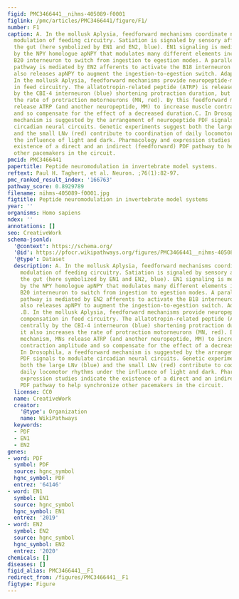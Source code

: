 ```yaml
---
figid: PMC3466441__nihms-405089-f0001
figlink: /pmc/articles/PMC3466441/figure/F1/
number: F1
caption: A. In the mollusk Aplysia, feedforward mechanisms coordinate neuropeptide
  modulation of feeding circuitry. Satiation is signaled by sensory afferents from
  the gut (here symbolized by EN1 and EN2, blue). EN1 signaling is mediated in part
  by the NPY homologue apNPY that modulates many different elements including the
  B20 interneuron to switch from ingestion to egestion modes. A parallel feedforward
  pathway is mediated by EN2 afferents to activate the B18 interneuron (red) which
  also releases apNPY to augment the ingestion-to-egestion switch. Adapted from .B.
  In the mollusk Aplysia, feedforward mechanisms provide neuropeptide-mediated compensation
  in feed circuitry. The allatotropin-related peptide (ATRP) is released centrally
  by the CBI-4 interneuron (blue) shortening protraction duration, but it also increases
  the rate of protraction motorneurons (MN, red). By this feedforward mechanism, MNs
  release ATRP (and another neuropeptide, MM) to increase muscle contraction amplitude
  and so compensate for the effect of a decreased duration.C. In Drosophila, a feedforward
  mechanism is suggested by the arrangement of neuropeptide PDF signals to modulate
  circadian neural circuits. Genetic experiments suggest both the large LNv (blue)
  and the small LNv (red) contribute to coordination of daily locomotor rhythms under
  the influence of light and dark. Pharmacology and expression studies indicate the
  existence of a direct and an indirect (feedforward) PDF pathway to help synchronize
  other pacemakers in the circuit.
pmcid: PMC3466441
papertitle: Peptide neuromodulation in invertebrate model systems.
reftext: Paul H. Taghert, et al. Neuron. ;76(1):82-97.
pmc_ranked_result_index: '166763'
pathway_score: 0.8929789
filename: nihms-405089-f0001.jpg
figtitle: Peptide neuromodulation in invertebrate model systems
year: ''
organisms: Homo sapiens
ndex: ''
annotations: []
seo: CreativeWork
schema-jsonld:
  '@context': https://schema.org/
  '@id': https://pfocr.wikipathways.org/figures/PMC3466441__nihms-405089-f0001.html
  '@type': Dataset
  description: A. In the mollusk Aplysia, feedforward mechanisms coordinate neuropeptide
    modulation of feeding circuitry. Satiation is signaled by sensory afferents from
    the gut (here symbolized by EN1 and EN2, blue). EN1 signaling is mediated in part
    by the NPY homologue apNPY that modulates many different elements including the
    B20 interneuron to switch from ingestion to egestion modes. A parallel feedforward
    pathway is mediated by EN2 afferents to activate the B18 interneuron (red) which
    also releases apNPY to augment the ingestion-to-egestion switch. Adapted from
    .B. In the mollusk Aplysia, feedforward mechanisms provide neuropeptide-mediated
    compensation in feed circuitry. The allatotropin-related peptide (ATRP) is released
    centrally by the CBI-4 interneuron (blue) shortening protraction duration, but
    it also increases the rate of protraction motorneurons (MN, red). By this feedforward
    mechanism, MNs release ATRP (and another neuropeptide, MM) to increase muscle
    contraction amplitude and so compensate for the effect of a decreased duration.C.
    In Drosophila, a feedforward mechanism is suggested by the arrangement of neuropeptide
    PDF signals to modulate circadian neural circuits. Genetic experiments suggest
    both the large LNv (blue) and the small LNv (red) contribute to coordination of
    daily locomotor rhythms under the influence of light and dark. Pharmacology and
    expression studies indicate the existence of a direct and an indirect (feedforward)
    PDF pathway to help synchronize other pacemakers in the circuit.
  license: CC0
  name: CreativeWork
  creator:
    '@type': Organization
    name: WikiPathways
  keywords:
  - PDF
  - EN1
  - EN2
genes:
- word: PDF
  symbol: PDF
  source: hgnc_symbol
  hgnc_symbol: PDF
  entrez: '64146'
- word: EN1
  symbol: EN1
  source: hgnc_symbol
  hgnc_symbol: EN1
  entrez: '2019'
- word: EN2
  symbol: EN2
  source: hgnc_symbol
  hgnc_symbol: EN2
  entrez: '2020'
chemicals: []
diseases: []
figid_alias: PMC3466441__F1
redirect_from: /figures/PMC3466441__F1
figtype: Figure
---
```

